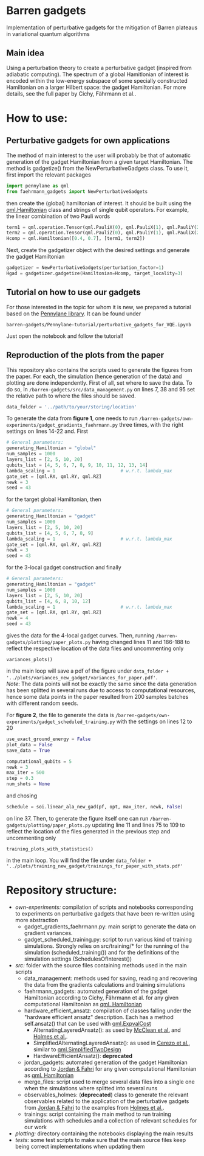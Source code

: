# Barren gadgets

Implementation of perturbative gadgets for the mitigation of Barren plateaus in 
variational quantum algorithms  

## Main idea
Using a perturbation theory to create a perturbative gadget (inspired from 
adiabatic computing). The spectrum of a global Hamitlonian of interest is
encoded within the low-energy subspace of some specially constructed 
Hamiltonian on a larger Hilbert space: the gadget Hamiltonian.
For more details, see the full paper by Cichy, Fährmann et al..

# How to use:

## Perturbative gadgets for own applications
The method of main interest to the user will probably be that of automatic 
generation of the gadget Hamiltonian from a given target Hamiltonian. 
The method is gadgetize() from the NewPerturbativeGadgets class. 
To use it, first import the relevant packages
```python
import pennylane as qml
from faehrmann_gadgets import NewPerturbativeGadgets
```
then create the (global) hamiltonian of interest. It should be built using the
<a href="https://pennylane.readthedocs.io/en/stable/code/api/pennylane.
Hamiltonian.html">qml.Hamiltonian</a> class and strings of single qubit 
operators. For example, the linear combination of two Pauli words
```python
term1 = qml.operation.Tensor(qml.PauliX(0), qml.PauliX(1), qml.PauliY(2), qml.PauliZ(3))
term2 = qml.operation.Tensor(qml.PauliZ(0), qml.PauliY(1), qml.PauliX(2), qml.PauliX(3))
Hcomp = qml.Hamiltonian([0.4, 0.7], [term1, term2])
```
Next, create the gadgetizer object with the desired settings and generate
the gadget Hamiltonian
```python
gadgetizer = NewPerturbativeGadgets(perturbation_factor=1)
Hgad = gadgetizer.gadgetize(Hamiltonian=Hcomp, target_locality=3)
```

## Tutorial on how to use our gadgets
For those interested in the topic for whom it is new, we prepared a tutorial 
based on the <a href="https://pennylane.ai/">Pennylane library</a>. 
It can be found under
```
barren-gadgets/Pennylane-tutorial/perturbative_gadgets_for_VQE.ipynb
```
Just open the notebook and follow the tutorial!

## Reproduction of the plots from the paper
This repository also contains the scripts used to generate the figures from the
paper. For each, the simulation (hence generation of the data) and plotting are
done independently. 
First of all, set where to save the data. To do so, in 
```/barren-gadgets/src/data_management.py```
on lines 7, 38 and 95 set the relative path to where the files should be saved.
```python
data_folder = '../path/to/your/storing/location'
```  
To generate the data from **figure 1**, one needs to run
```/barren-gadgets/own-experiments/gadget_gradients_faehrmann.py```
three times, with the right settings on lines 14-22 and. First 
```python
# General parameters:
generating_Hamiltonian = "global"
num_samples = 1000
layers_list = [2, 5, 10, 20]
qubits_list = [4, 5, 6, 7, 8, 9, 10, 11, 12, 13, 14]
lambda_scaling = 1                        # w.r.t. lambda_max
gate_set = [qml.RX, qml.RY, qml.RZ]
newk = 3
seed = 43
```
for the target global Hamiltonian,
then
```python
# General parameters:
generating_Hamiltonian = "gadget"
num_samples = 1000
layers_list = [2, 5, 10, 20]
qubits_list = [4, 5, 6, 7, 8, 9]
lambda_scaling = 1                        # w.r.t. lambda_max
gate_set = [qml.RX, qml.RY, qml.RZ]
newk = 3
seed = 43
```
for the 3-local gadget construction and finally
```python
# General parameters:
generating_Hamiltonian = "gadget"
num_samples = 1000
layers_list = [2, 5, 10, 20]
qubits_list = [4, 6, 8, 10, 12]
lambda_scaling = 1                        # w.r.t. lambda_max
gate_set = [qml.RX, qml.RY, qml.RZ]
newk = 4
seed = 43
```
gives the data for the 4-local gadget curves. 
Then, running 
```/barren-gadgets/plotting/paper_plots.py```
having changed lines 11 and 186-188 to reflect the respective location of the
data files and uncommenting only
```
variances_plots()
``` 
in the main loop will save a pdf of the figure under 
```data_folder + '../plots/variances_new_gadget/variances_for_paper.pdf'```.  
*Note*: The data points will not be exactly the same since the data generation
has been splitted in several runs due to access to computational resources, 
hence some data points in the paper resulted from 200 samples batches with 
different random seeds.  

For **figure 2**, the file to generate the data is 
```/barren-gadgets/own-experiments/gadget_scheduled_training.py```
with the settings on lines 12 to 20
```python
use_exact_ground_energy = False
plot_data = False
save_data = True

computational_qubits = 5
newk = 3
max_iter = 500
step = 0.3
num_shots = None
```
and chosing 
```python
schedule = soi.linear_ala_new_gad(pf, opt, max_iter, newk, False)
```
on line 37. Then, to generate the figure itself one can run 
```/barren-gadgets/plotting/paper_plots.py```
updating line 11 and lines 75 to 109 to reflect the location of the files 
generated in the previous step and uncommenting only 
```
training_plots_with_statistics()
``` 
in the main loop. 
You will find the file under
```data_folder + '../plots/training_new_gadget/trainings_for_paper_with_stats.pdf'```

# Repository structure:
- *own-experiments:* compilation of scripts and notebooks corresponding to 
experiments on perturbative gadgets that have been re-written using more 
abstraction
  - gadget_gradients_faehrmann.py: main script to generate the data on gradient 
  variances. 
  - gadget_scheduled_training.py: script to run various kind of training 
  simulations. Strongly relies on src/training/* for the running of the 
  simulation (scheduled_training()) and for the definitions of the 
  simulation settings (SchedulesOfInterest())  
- *src:* 
  folder with the source files containing methods used in the main scripts  
  - data_management: 
    methods used for saving, reading and recovering the data
    from the gradients calculations and training simulations
  - faehrmann_gadgets: 
    automated generation of the gadget Hamiltonian according to Cichy, Fährmann 
    et al. for any given computational Hamiltonian as <a href="https://pennylane.
    readthedocs.io/en/stable/code/api/pennylane.Hamiltonian.html">qml.
    Hamiltonian</a>
  - hardware_efficient_ansatz: 
    compilation of classes falling under the "hardware efficient ansatz" 
    description. Each has a method self.ansatz() that can be used with <a href
    ="https://pennylane.readthedocs.io/en/stable/code/api/pennylane.ExpvalCost.
    html">qml.ExpvalCost</a> 
    - AlternatingLayeredAnsatz():
      as used by <a href="https://www.nature.com/articles/s41467-018-07090-4">
      McClean et al.</a> and <a href="http://arxiv.org/abs/2101.02138">Holmes et
       al.</a>. 
    - SimplifiedAlternatingLayeredAnsatz(): 
      as used in <a href="https://www.nature.com/articles/s41467-021-21728-w">
      Cerezo et al.</a>, similar to <a href="https://pennylane.readthedocs.io/
      en/latest/code/api/pennylane.SimplifiedTwoDesign.html#pennylane.Simplified
      TwoDesign">qml.SimplifiedTwoDesign</a>    
    - HardwareEfficientAnsatz(): **deprecated**
  - jordan_gadgets: 
    automated generation of the gadget Hamiltonian according to <a href="https:
    //link.aps.org/doi/10.1103/PhysRevA.77.062329">Jordan & Fahri</a> for any 
    given computational Hamiltonian as <a href="https://pennylane.
    readthedocs.io/en/stable/code/api/pennylane.Hamiltonian.html">qml.
    Hamiltonian</a>
  - merge_files: 
    script used to merge several data files into a single one when the 
    simulations where splitted into several runs
  - observables_holmes: (**deprecated**)
    class to generate the relevant observables related to the application of
    the perturbative gadgets from <a href="https://link.aps.org/doi/10.1103/
    PhysRevA.77.062329">Jordan & Fahri</a> to the examples from <a href="http:/
    /arxiv.org/abs/2101.02138">Holmes et al.</a>. 
  - trainings: 
    script containing the main method to run training simulations with 
    schedules and a collection of relevant schedules for our work 
- *plotting:* 
  directory containing the notebooks displaying the main results
- *tests*: 
  some test scripts to make sure that the main source files keep being 
  correct implementations when updating them